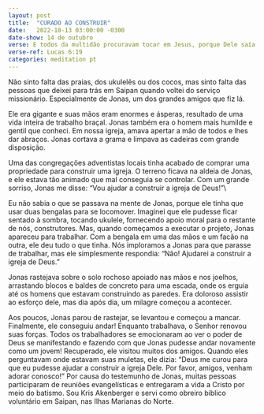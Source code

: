 ```yaml
---
layout: post
title:  "CURADO AO CONSTRUIR"
date:   2022-10-13 03:00:00 -0300
date-show: 14 de outubro
verse: E todos da multidão procuravam tocar em Jesus, porque Dele saía poder; e curava todos.
verse-ref: Lucas 6:19
categories: meditation pt
---
```


Não sinto falta das praias, dos ukulelês ou dos cocos, mas sinto falta das pessoas que deixei para trás em Saipan quando voltei do serviço missionário. Especialmente de Jonas, um dos grandes amigos que fiz lá.

Ele era gigante e suas mãos eram enormes e ásperas, resultado de uma vida inteira de trabalho braçal. Jonas também era o homem mais humilde e gentil que conheci. Em nossa igreja, amava apertar a mão de todos e lhes dar abraços. Jonas cortava a grama e limpava as cadeiras com grande disposição.

Uma das congregações adventistas locais tinha acabado de comprar uma propriedade para construir uma igreja. O terreno ficava na aldeia de Jonas, e ele estava tão animado que mal conseguia se controlar. Com um grande sorriso, Jonas me disse: “Vou ajudar a construir a igreja de Deus!”\

Eu não sabia o que se passava na mente de Jonas, porque ele tinha que usar duas bengalas para se locomover. Imaginei que ele pudesse ficar sentado à sombra, tocando ukulele, fornecendo apoio moral para o restante de nós, construtores. Mas, quando começamos a executar o projeto, Jonas apareceu para trabalhar. Com a bengala em uma das mãos e um facão na outra, ele deu tudo o que tinha. Nós imploramos a Jonas para que parasse de trabalhar, mas ele simplesmente respondia: “Não! Ajudarei a construir a igreja de Deus.”

Jonas rastejava sobre o solo rochoso apoiado nas mãos e nos joelhos, arrastando blocos e baldes de concreto para uma escada, onde os erguia até os homens que estavam construindo as paredes. Era doloroso assistir ao esforço dele, mas dia após dia, um milagre começou a acontecer.

Aos poucos, Jonas parou de rastejar, se levantou e começou a mancar. Finalmente, ele conseguiu andar! Enquanto trabalhava, o Senhor renovou suas forças. Todos os trabalhadores se emocionaram ao ver o poder de Deus se manifestando e fazendo com que Jonas pudesse andar novamente como um jovem! Recuperado, ele visitou muitos dos amigos. Quando eles perguntavam onde estavam suas muletas, ele dizia: “Deus me curou para que eu pudesse ajudar a construir a igreja Dele. Por favor, amigos, venham adorar conosco!” Por causa do testemunho de Jonas, muitas pessoas participaram de reuniões evangelísticas e entregaram a vida a Cristo por meio do batismo. Sou Kris Akenberger e servi como obreiro bíblico voluntário em Saipan, nas Ilhas Marianas do Norte.
